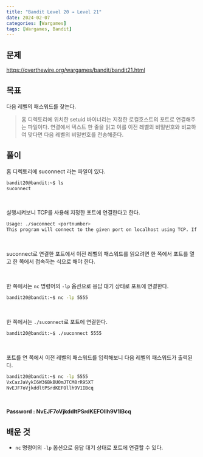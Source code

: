 ```yaml
---
title: "Bandit Level 20 → Level 21"
date: 2024-02-07
categories: [Wargames]
tags: [Wargames, Bandit]
---
```


## 문제
<https://overthewire.org/wargames/bandit/bandit21.html>

## 목표
다음 레벨의 패스워드를 찾는다.
> 홈 디렉토리에 위치한 setuid 바이너리는 지정한 로컬호스트의 포트로 연결해주는 파일이다. 연결에서 텍스트 한 줄을 읽고 이를 이전 레벨의 비밀번호와 비교하여 맞다면 다음 레벨의 비밀번호를 전송해준다.

## 풀이
홈 디렉토리에 suconnect 라는 파일이 있다.

```sh
bandit20@bandit:~$ ls
suconnect
```  

<br>  

실행시켜보니 TCP를 사용해 지정한 포트에 연결한다고 한다.

```sh
Usage: ./suconnect <portnumber>
This program will connect to the given port on localhost using TCP. If it receives the correct password from the other side, the next password is transmitted back.
```  

<br>  

suconnect로 연결한 포트에서 이전 레벨의 패스워드를 읽으려면 한 쪽에서 포트를 열고 한 쪽에서 접속하는 식으로 해야 한다.  

<br>  

한 쪽에서는 `nc` 명령어의 `-lp` 옵션으로 응답 대기 상태로 포트에 연결한다.

```sh
bandit20@bandit:~$ nc -lp 5555

```  

<br>  

한 쪽에서는 `./suconnect`로 포트에 연결한다.

```sh
bandit20@bandit:~$ ./suconnect 5555

```  

<br>  

포트를 연 쪽에서 이전 레벨의 패스워드를 입력해보니 다음 레벨의 패스워드가 출력된다.

```sh
bandit20@bandit:~$ nc -lp 5555
VxCazJaVykI6W36BkBU0mJTCM8rR95XT
NvEJF7oVjkddltPSrdKEFOllh9V1IBcq
```  

<br>  

**Password : NvEJF7oVjkddltPSrdKEFOllh9V1IBcq**

## 배운 것
- `nc` 명령어의 `-lp` 옵션으로 응답 대기 상태로 포트에 연결할 수 있다.